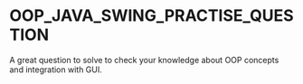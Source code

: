# OOP_JAVA_SWING_PRACTISE_QUESTION
A great question to solve to check your knowledge about OOP concepts and integration with GUI.
